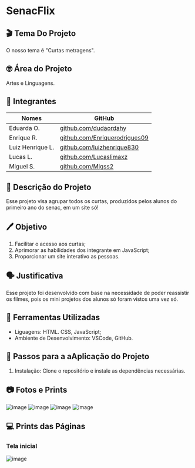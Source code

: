 # SenacFlix

## 🎬 Tema Do Projeto
 O nosso tema é "Curtas metragens".

## 🤓 Área do Projeto
 Artes e Linguagens.

## 👥 Integrantes
| Nomes            | GitHub                  |
| ---------------- | ----------------------- |
| Eduarda O.       | [github.com/dudaordahy](https://github.com/dudaordahy) |
| Enrique R.       | [github.com/Enriquerodrigues09](https://github.com/Enriquerodrigues09) |
| Luiz Henrique L. | [github.com/luizhenrique830](https://github.com/luizhenrique830) |
| Lucas L.         | [github.com/Lucaslimaxz](https://github.com/Lucaslimaxz) |
| Miguel S.        | [github.com/Migss2](https://github.com/Migss2) |

## 📃 Descrição do Projeto
 Esse projeto visa agrupar todos os curtas, produzidos pelos alunos do primeiro ano do senac, em um site só!

## 🖊 Objetivo
1.  Facilitar o acesso aos curtas;
2.  Aprimorar as habilidades dos integrante em JavaScript;
3.  Proporcionar um site interativo as pessoas.

## 🗣 Justificativa
 Esse projeto foi desenvolvido com base na necessidade de poder reassistir os filmes, pois os mini projetos dos alunos só foram vistos uma vez só.

## 🔧 Ferramentas Utilizadas
-  Liguagens: HTML. CSS, JavaScript;
-  Ambiente de Desenvolvimento: VSCode, GitHub.

## 👣 Passos para a aAplicação do Projeto
1. Instalação: Clone o repositório e instale as dependências necessárias.

## 📷 Fotos e Prints
![image](https://github.com/user-attachments/assets/e7b0cf25-7adf-4470-9687-7608353601ed)
![image](https://github.com/user-attachments/assets/61ee11ee-d8ff-4ce1-b598-2b8322531a64)
![image](https://github.com/user-attachments/assets/0afdf7eb-0272-4c50-9a27-d66eb2c51e3c)
![image](https://github.com/user-attachments/assets/81ecd5d9-1723-4906-bb57-dfaab3c7505e)

## 💻 Prints das Páginas
### Tela inicial
![image](https://github.com/user-attachments/assets/74ae30fe-cd1f-4626-a0c9-9a70bf1a314c)

